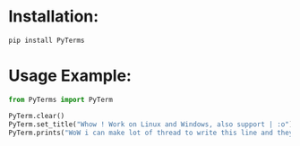 # Installation:
```
pip install PyTerms
```

# Usage Example:
```py
from PyTerms import PyTerm

PyTerm.clear()
PyTerm.set_title("Whow ! Work on Linux and Windows, also support | :o")
PyTerm.prints("WoW i can make lot of thread to write this line and they never make shit on my terminal :o")
```
